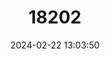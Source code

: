 ---
title: "18202"
category: "Procambarus latipleurum"
draft: false
date: 2024-02-22 13:03:50
languages:
  English: ["Wingtail Crayfish"]
---